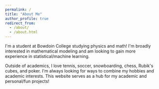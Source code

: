 ```yaml
---
permalink: /
title: "About Me"
author_profile: true
redirect_from: 
  - /about/
  - /about.html
---
```


I'm a student at Bowdoin College studying physics and math! I'm broadly interested in mathematical modeling and am looking to gain more experience in statistical/machine learning.

Outside of academics, I love tennis, soccer, snowboarding, chess, Rubik's cubes, and poker. I'm always looking for ways to combine my hobbies and academic interests. This website serves as a hub for my academic and personal/fun projects!
